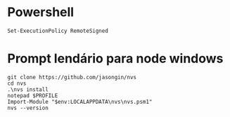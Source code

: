 # Powershell

```
Set-ExecutionPolicy RemoteSigned
```

# Prompt lendário para node windows 

```
git clone https://github.com/jasongin/nvs
cd nvs
.\nvs install
notepad $PROFILE
Import-Module "$env:LOCALAPPDATA\nvs\nvs.psm1"
nvs --version
```
